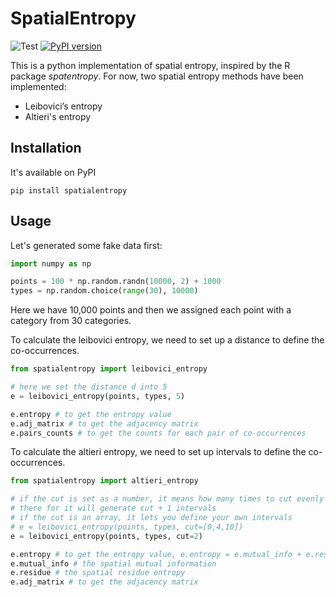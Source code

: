 # SpatialEntropy

![Test](https://github.com/Mr-Milk/SpatialEntropy/workflows/Test/badge.svg) [![PyPI version](https://badge.fury.io/py/spatialentropy.svg)](https://badge.fury.io/py/spatialentropy)

This is a python implementation of spatial entropy, inspired by the R package *spatentropy*. For now, two spatial entropy
methods have been implemented:

- Leibovici’s entropy
- Altieri's entropy



## Installation

It's available on PyPI

```shell
pip install spatialentropy
```


## Usage

Let's generated some fake data first:

```python
import numpy as np

points = 100 * np.random.randn(10000, 2) + 1000
types = np.random.choice(range(30), 10000)
```

Here we have 10,000 points and then we assigned each point with a category from 30 categories.



To calculate the leibovici entropy, we need to set up a distance to define the co-occurrences.

```python
from spatialentropy import leibovici_entropy

# here we set the distance d into 5
e = leibovici_entropy(points, types, 5)

e.entropy # to get the entropy value
e.adj_matrix # to get the adjacency matrix
e.pairs_counts # to get the counts for each pair of co-occurrences
```



To calculate the altieri entropy, we need to set up intervals to define the co-occurrences.

```python
from spatialentropy import altieri_entropy

# if the cut is set as a number, it means how many times to cut evenly from [0,max]
# there for it will generate cut + 1 intervals
# if the cut is an array, it lets you define your own intervals
# e = leibovici_entropy(points, types, cut=[0,4,10])
e = leibovici_entropy(points, types, cut=2)

e.entropy # to get the entropy value, e.entropy = e.mutual_info + e.residue
e.mutual_info # the spatial mutual information
e.residue # the spatial residue entropy
e.adj_matrix # to get the adjacency matrix
```
